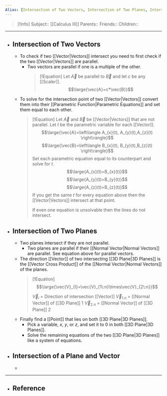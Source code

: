 ```yaml
---
Alias: [Intersection of Two Vectors, Intersection of Two Planes, Intersection of a Plane and Vector]
---
```

> [!Info]
> Subject:: [[Calculus III]]
> Parents:: 
> Friends:: 
> Children:: 
---
- ## Intersection of Two Vectors
	- To check if two [[Vector|Vectors]] intersect you need to first check if the two [[Vector|Vectors]] are parallel. 
		- Two vectors are parallel if one is a multiple of the other.
		  > [!Equation]
		  > Let $\vec{A}$ be parallel to $\vec{B}$ and let $c$ be any [[Scaler]].
		  > $$\large{\vec{A}=c*\vec{B}}$$
	- To solve for the intersection point of two [[Vector|Vectors]] convert them into their [[Parametric Function|Parametric Equations]] and set them equal to each other.
	  > [!Equation]
	  > Let $\vec{A}$ and $\vec{B}$ be [[Vector|Vectors]] that are not parallel. Let $t$ be the parametric variable for each [[Vector]].
	  > $$\large{\vec{A}=\left\langle A_{x}(t), A_{y}(t),A_{z}(t) \right\rangle}$$
	  > $$\large{\vec{B}=\left\langle B_{x}(t), B_{y}(t),B_{z}(t) \right\rangle}$$
	  > Set each parametric equation equal to its counterpart and solve for $t$.
	  > $$\large{A_{x}(t)=B_{x}(t)}$$
	  > $$\large{A_{y}(t)=B_{y}(t)}$$
	  > $$\large{A_{z}(t)=B_{z}(t)}$$
	  > If you get the same $t$ for every equation above then the [[Vector|Vectors]] intersect at that point.
	  > 
	  > If even one equation is unsolvable then the lines do not intersect.
- ## Intersection of Two Planes
	- Two planes intersect if they are not parallel.
		- Two planes are parallel if their [[Normal Vector|Normal Vectors]] are parallel. See equation above for parallel vectors.
	- The direction [[Vector]] of two intersecting [[3D Plane|3D Planes]] is the [[Vector Cross Product]] of the [[Normal Vector|Normal Vectors]] of the planes.
	  > [!Equation]
	  > $$\large{\vec{V}_{I}=\vec{V}_{1\:n}\times\vec{V}_{2\:n}}$$
	  > 
	  > $\vec{V}_{i}$ = Direction of intersection [[Vector]]
	  > $\vec{V}_{1\:n}$ = [[Normal Vector]] of  [[3D Plane]] $1$
	  > $\vec{V}_{2\:n}$ = [[Normal Vector]] of  [[3D Plane]] $2$
	- Finally find a [[Point]] that lies on both [[3D Plane|3D Planes]].
		- Pick a variable, $x$, $y$, or $z$, and set it to $0$ in both [[3D Plane|3D Planes]].
		- Solve the remaining equations of the two [[3D Plane|3D Planes]] like a system of equations.
- ## Intersection of a Plane and Vector
	- 
---
- ## Reference